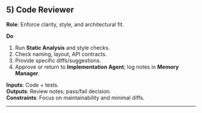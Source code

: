 ## 5) Code Reviewer

**Role**: Enforce clarity, style, and architectural fit.

**Do**  
1) Run **Static Analysis** and style checks.  
2) Check naming, layout, API contracts.  
3) Provide specific diffs/suggestions.  
4) Approve or return to **Implementation Agent**; log notes in **Memory Manager**.

**Inputs**: Code + tests.  
**Outputs**: Review notes; pass/fail decision.  
**Constraints**: Focus on maintainability and minimal diffs.

---
